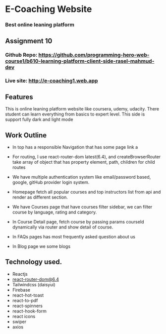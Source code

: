 # E-Coaching Website
### Best online leaning platform

## Assignment 10

### Github Repo: https://github.com/programming-hero-web-course1/b610-learning-platform-client-side-rasel-mahmud-dev

### Live site: http://e-coaching1.web.app


## Features
This is online leaning platform website like coursera, udemy, udacity. 
There student can learn  everything from basics to expert level.
This side is support fully dark and light mode


## Work Outline

- In top has a responsible Navigation that has some page link a

- For routing, I use react-router-dom latest(6.4), and createBrowserRouter take array of object that has property element, 
  path, children for child routes

- We have multiple authentication system like email/password based, google, gitHub provider login system.

- Homepage fetch all popular courses and top instructors list from api and render as different section.

- We have Courses page that have courses filter sidebar, we can filter course by language, rating and category.

- In Course Detail page, fetch course by passing params courseId dynamically via router and show detail of course.

- In FAQs pages has most frequently asked question about us
- In Blog page we some blogs


## Technology used.

- Reactjs
- react-router-dom@6.4
- Tailwindcss (daisyui)
- Firebase
- react-hot-toast
- react-to-pdf
- react-spinners
- react-hook-form
- react icons
- swiper
- axios

